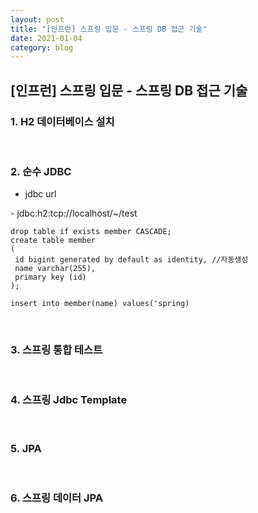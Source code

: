 ```yaml
---
layout: post
title: "[인프런] 스프링 입문 - 스프링 DB 접근 기술"
date: 2021-01-04
category: blog
---
```


## [인프런] 스프링 입문 - 스프링 DB 접근 기술

### 1. H2 데이터베이스 설치


<br>

### 2. 순수 JDBC

- jdbc url

 \- jdbc:h2:tcp://localhost/~/test
 
```
drop table if exists member CASCADE;
create table member
(
 id bigint generated by default as identity, //자동생성
 name varchar(255),
 primary key (id)
);
```

```
insert into member(name) values('spring)
```




<br>

### 3. 스프링 통합 테스트

<br>

### 4. 스프링 Jdbc Template


<br>

### 5. JPA

<br>

### 6. 스프링 데이터 JPA




